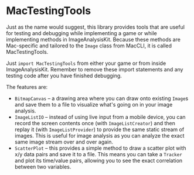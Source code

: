 # MacTestingTools

Just as the name would suggest, this library provides tools that are useful for testing and debugging while implementing a game or while implementing methods in ImageAnalysisKit. Because these methods are Mac-specific and tailored to the `Image` class from MacCLI, it is called MacTestingTools.

Just `import MacTestingTools` from either your game or from inside ImageAnalysisKit. Remember to remove these import statements and any testing code after you have finished debugging.

The features are:

- `BitmapCanvas` – a drawing area where you can draw onto existing `Image`s and save them to a file to visualize what's going on in your image analysis.
- `ImageListIO` – instead of using live input from a mobile device, you can record the screen contents once (with `ImageListCreator`) and then replay it (with `ImageListProvider`) to provide the same static stream of images. This is useful for image analysis as you can analyze the exact same image stream over and over again.
- `ScatterPlot` – this provides a simple method to draw a scatter plot with x/y data pairs and save it to a file. This means you can take a `Tracker` and plot its time/value pairs, allowing you to see the exact correlation between two variables.